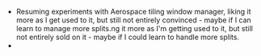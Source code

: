 - Resuming experiments with Aerospace tiling window manager, liking it more as I get used to it, but still not entirely convinced - maybe if I can learn to manage more splits.ng it more as I'm getting used to it, but still not entirely sold on it - maybe if I could learn to handle more splits.
-